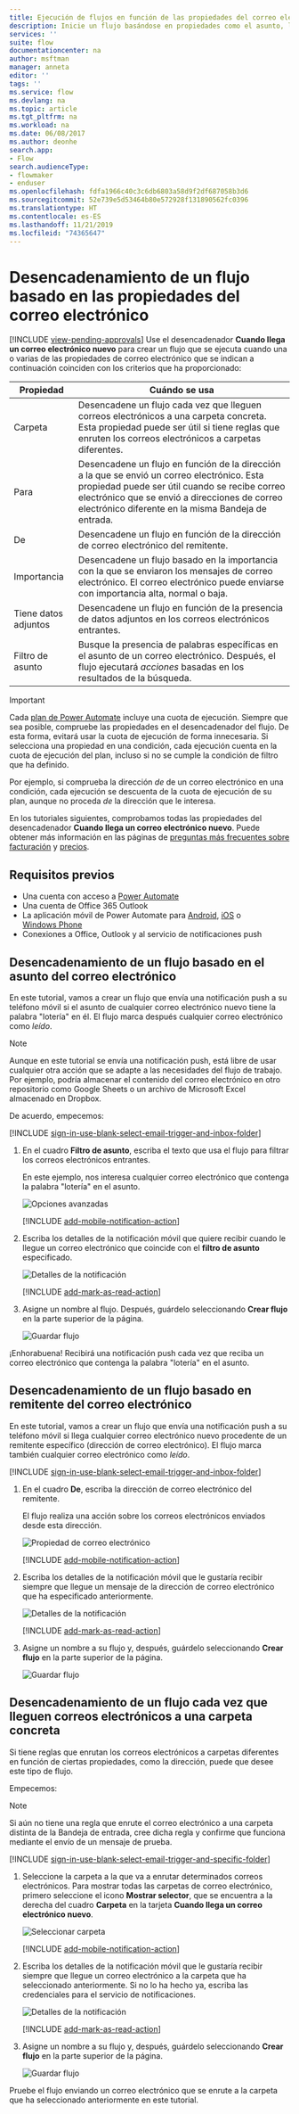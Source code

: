 ```yaml
---
title: Ejecución de flujos en función de las propiedades del correo electrónico | Microsoft Docs
description: Inicie un flujo basándose en propiedades como el asunto, la dirección del remitente o la del destinatario de un correo electrónico.
services: ''
suite: flow
documentationcenter: na
author: msftman
manager: anneta
editor: ''
tags: ''
ms.service: flow
ms.devlang: na
ms.topic: article
ms.tgt_pltfrm: na
ms.workload: na
ms.date: 06/08/2017
ms.author: deonhe
search.app:
- Flow
search.audienceType:
- flowmaker
- enduser
ms.openlocfilehash: fdfa1966c40c3c6db6803a58d9f2df687058b3d6
ms.sourcegitcommit: 52e739e5d53464b80e572928f131890562fc0396
ms.translationtype: HT
ms.contentlocale: es-ES
ms.lasthandoff: 11/21/2019
ms.locfileid: "74365647"
---
```

# <a name="trigger-a-flow-based-on-email-properties"></a>Desencadenamiento de un flujo basado en las propiedades del correo electrónico
[!INCLUDE [view-pending-approvals](includes/cc-rebrand.md)]
Use el desencadenador **Cuando llega un correo electrónico nuevo** para crear un flujo que se ejecuta cuando una o varias de las propiedades de correo electrónico que se indican a continuación coinciden con los criterios que ha proporcionado:

| Propiedad | Cuándo se usa |
| --- | --- |
| Carpeta |Desencadene un flujo cada vez que lleguen correos electrónicos a una carpeta concreta. Esta propiedad puede ser útil si tiene reglas que enruten los correos electrónicos a carpetas diferentes. |
| Para |Desencadene un flujo en función de la dirección a la que se envió un correo electrónico. Esta propiedad puede ser útil cuando se recibe correo electrónico que se envió a direcciones de correo electrónico diferente en la misma Bandeja de entrada. |
| De |Desencadene un flujo en función de la dirección de correo electrónico del remitente. |
| Importancia |Desencadene un flujo basado en la importancia con la que se enviaron los mensajes de correo electrónico. El correo electrónico puede enviarse con importancia alta, normal o baja. |
| Tiene datos adjuntos |Desencadene un flujo en función de la presencia de datos adjuntos en los correos electrónicos entrantes. |
| Filtro de asunto |Busque la presencia de palabras específicas en el asunto de un correo electrónico. Después, el flujo ejecutará *acciones* basadas en los resultados de la búsqueda. |

> [!IMPORTANT]
> Cada [plan de Power Automate](https://flow.microsoft.com/pricing/) incluye una cuota de ejecución. Siempre que sea posible, compruebe las propiedades en el desencadenador del flujo. De esta forma, evitará usar la cuota de ejecución de forma innecesaria. Si selecciona una propiedad en una condición, cada ejecución cuenta en la cuota de ejecución del plan, incluso si no se cumple la condición de filtro que ha definido. 

Por ejemplo, si comprueba la dirección *de* de un correo electrónico en una condición, cada ejecución se descuenta de la cuota de ejecución de su plan, aunque no proceda *de* la dirección que le interesa.
> 
> 

En los tutoriales siguientes, comprobamos todas las propiedades del desencadenador **Cuando llega un correo electrónico nuevo**. Puede obtener más información en las páginas de [preguntas más frecuentes sobre facturación](billing-questions.md#what-counts-as-a-run) y [precios](https://ms.flow.microsoft.com/pricing/).

## <a name="prerequisites"></a>Requisitos previos
* Una cuenta con acceso a [Power Automate](https://flow.microsoft.com)
* Una cuenta de Office 365 Outlook
* La aplicación móvil de Power Automate para [Android](https://aka.ms/flowmobiledocsandroid), [iOS](https://aka.ms/flowmobiledocsios) o [Windows Phone](https://aka.ms/flowmobilewindows)
* Conexiones a Office, Outlook y al servicio de notificaciones push

## <a name="trigger-a-flow-based-on-an-emails-subject"></a>Desencadenamiento de un flujo basado en el asunto del correo electrónico
En este tutorial, vamos a crear un flujo que envía una notificación push a su teléfono móvil si el asunto de cualquier correo electrónico nuevo tiene la palabra "lotería" en él. El flujo marca después cualquier correo electrónico como *leído*.

>[!NOTE]
>Aunque en este tutorial se envía una notificación push, está libre de usar cualquier otra acción que se adapte a las necesidades del flujo de trabajo. Por ejemplo, podría almacenar el contenido del correo electrónico en otro repositorio como Google Sheets o un archivo de Microsoft Excel almacenado en Dropbox.

De acuerdo, empecemos:

[!INCLUDE [sign-in-use-blank-select-email-trigger-and-inbox-folder](includes/sign-in-use-blank-select-email-trigger-and-inbox-folder.md)]

1. En el cuadro **Filtro de asunto**, escriba el texto que usa el flujo para filtrar los correos electrónicos entrantes.
   
     En este ejemplo, nos interesa cualquier correo electrónico que contenga la palabra "lotería" en el asunto.
   
    ![Opciones avanzadas](./media/email-triggers/email-triggers-subject-text.png)

    [!INCLUDE [add-mobile-notification-action](includes/add-mobile-notification-action.md)]

1. Escriba los detalles de la notificación móvil que quiere recibir cuando le llegue un correo electrónico que coincide con el **filtro de asunto** especificado.
   
    ![Detalles de la notificación](./media/email-triggers/email-triggers-4.png)

    [!INCLUDE [add-mark-as-read-action](includes/add-mark-as-read-action.md)]

1. Asigne un nombre al flujo. Después, guárdelo seleccionando **Crear flujo** en la parte superior de la página.
   
    ![Guardar flujo](./media/email-triggers/email-triggers-subject-notification.png)

¡Enhorabuena! Recibirá una notificación push cada vez que reciba un correo electrónico que contenga la palabra "lotería" en el asunto.

## <a name="trigger-a-flow-based-on-an-emails-sender"></a>Desencadenamiento de un flujo basado en remitente del correo electrónico
En este tutorial, vamos a crear un flujo que envía una notificación push a su teléfono móvil si llega cualquier correo electrónico nuevo procedente de un remitente específico (dirección de correo electrónico). El flujo marca también cualquier correo electrónico como *leído*.

[!INCLUDE [sign-in-use-blank-select-email-trigger-and-inbox-folder](includes/sign-in-use-blank-select-email-trigger-and-inbox-folder.md)]

1. En el cuadro **De**, escriba la dirección de correo electrónico del remitente. 
   
     El flujo realiza una acción sobre los correos electrónicos enviados desde esta dirección.
   
    ![Propiedad de correo electrónico](./media/email-triggers/email-triggers-from.png)

    [!INCLUDE [add-mobile-notification-action](includes/add-mobile-notification-action.md)]

1. Escriba los detalles de la notificación móvil que le gustaría recibir siempre que llegue un mensaje de la dirección de correo electrónico que ha especificado anteriormente.
   
    ![Detalles de la notificación](./media/email-triggers/email-triggers-sender-notification.png)

    [!INCLUDE [add-mark-as-read-action](includes/add-mark-as-read-action.md)]

1. Asigne un nombre a su flujo y, después, guárdelo seleccionando **Crear flujo** en la parte superior de la página.
   
    ![Guardar flujo](./media/email-triggers/email-triggers-sender-5.png)

## <a name="trigger-a-flow-when-emails-arrive-in-a-specific-folder"></a>Desencadenamiento de un flujo cada vez que lleguen correos electrónicos a una carpeta concreta
Si tiene reglas que enrutan los correos electrónicos a carpetas diferentes en función de ciertas propiedades, como la dirección, puede que desee este tipo de flujo.

Empecemos:

> [!NOTE]
> Si aún no tiene una regla que enrute el correo electrónico a una carpeta distinta de la Bandeja de entrada, cree dicha regla y confirme que funciona mediante el envío de un mensaje de prueba.
> 
> 

[!INCLUDE [sign-in-use-blank-select-email-trigger-and-specific-folder](includes/sign-in-use-blank-select-email-trigger-and-specific-folder.md)]

1. Seleccione la carpeta a la que va a enrutar determinados correos electrónicos. Para mostrar todas las carpetas de correo electrónico, primero seleccione el icono **Mostrar selector**, que se encuentra a la derecha del cuadro **Carpeta** en la tarjeta **Cuando llega un correo electrónico nuevo**.
   
    ![Seleccionar carpeta](./media/email-triggers/email-triggers-2.png)

    [!INCLUDE [add-mobile-notification-action](includes/add-mobile-notification-action.md)]

1. Escriba los detalles de la notificación móvil que le gustaría recibir siempre que llegue un correo electrónico a la carpeta que ha seleccionado anteriormente. Si no lo ha hecho ya, escriba las credenciales para el servicio de notificaciones.
   
    ![Detalles de la notificación](./media/email-triggers/email-triggers-folder-notification.png)

    [!INCLUDE [add-mark-as-read-action](includes/add-mark-as-read-action.md)]

1. Asigne un nombre a su flujo y, después, guárdelo seleccionando **Crear flujo** en la parte superior de la página.
   
    ![Guardar flujo](./media/email-triggers/email-triggers-7.png)

Pruebe el flujo enviando un correo electrónico que se enrute a la carpeta que ha seleccionado anteriormente en este tutorial.

